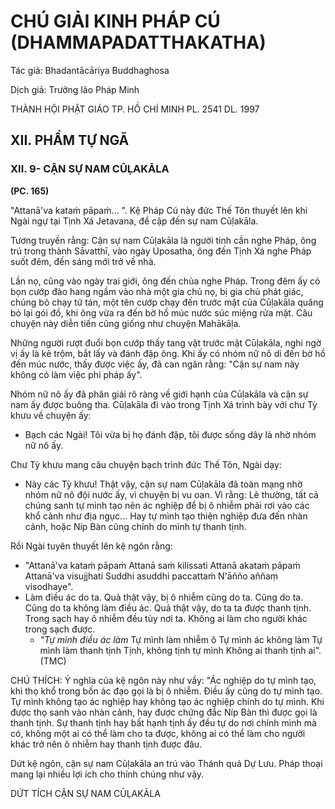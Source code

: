 # CHÚ GIẢI KINH PHÁP CÚ (DHAMMAPADATTHAKATHA)

Tác giả: Bhadantācāriya Buddhaghosa

Dịch giả: Trưởng lão Pháp Minh

THÀNH HỘI PHẬT GIÁO TP. HỒ CHÍ MINH
PL. 2541 DL. 1997

## XII. PHẨM TỰ NGÃ

### XII. 9- CẬN SỰ NAM CŪḶAKĀLA

**(PC. 165)**

"Attanā'va kataṁ pāpaṁ... ". Kệ Pháp Cú này đức Thế Tôn thuyết lên khi Ngài ngự tại Tịnh Xá
Jetavana, đề cập đến sự nam Cūḷakāla.

Tương truyền rằng: Cận sự nam Cūḷakāla là người tinh cần nghe Pháp, ông trú trong thành
Sāvatthī, vào ngày Uposatha, ông đến Tịnh Xá nghe Pháp suốt đêm, đến sáng mới trở về nhà.

Lần nọ, cũng vào ngày trai giới, ông đến chùa nghe Pháp. Trong đêm ấy có bọn cướp đào hang ngầm vào nhà một gia chủ nọ, bị gia chủ phát giác, chúng bỏ chạy tứ tán, một tên cướp chạy đến trước mặt của Cūḷakāla quăng bỏ lại gói đồ, khi ông vừa ra đến bờ hồ múc nước súc miệng rửa mặt.
Câu chuyện này diễn tiến cũng giống như chuyện Mahākāḷa.

Những người rượt đuổi bọn cướp thấy tang vật trước mặt Cūḷakāla, nghi ngờ vị ấy là kẻ trộm, bắt lấy và đánh đập ông. Khi ấy có nhóm nữ nô di đến bờ hồ đến múc nước, thấy được việc ấy, đã can ngăn rằng: "Cận sự nam này không có làm việc phi pháp ấy".

Nhóm nữ nô ấy đã phân giải rõ ràng về giới hạnh của Cūḷakāla và cận sự nam ấy được buông tha. Cūḷakāla đi vào trong Tịnh Xá trình bày với chư Tỳ khưu về chuyện ấy:

- Bạch các Ngài! Tôi vừa bị họ đánh đập, tôi được sống dây là nhờ nhóm nữ nô ấy.

Chư Tỳ khưu mang câu chuyện bạch trình đức Thế Tôn, Ngài dạy:

- Này các Tỳ khưu! Thật vậy, cận sự nam Cūḷakāla đã toàn mạng nhờ nhóm nữ nô đội nước ấy, vì chuyện bị vu oan. Vì rằng: Lẽ thường, tất cả chúng sanh tự mình tạo nên ác nghiệp để bị ô nhiễm phải rơi vào các khổ cảnh như địa ngục... Hay tự mình tạo thiện nghiệp đưa đến nhàn cảnh, hoặc Níp
  Bàn cũng chính do mình tự thanh tịnh.

Rồi Ngài tuyên thuyết lên kệ ngôn rằng:

- "Attanā'va kataṁ pāpaṁ
  Attanā saṁ kilissati
  Attanā akataṁ pāpaṁ
  Attanā'va visujjhati
  Suddhi asuddhi paccattaṁ
  N'āñño aññaṃ visodhaye".
- Làm điều ác do ta. Quả thật vậy, bị ô nhiễm cũng do ta. Cũng do ta. Cũng do ta không làm điều ác. Quả thật vậy, do ta ta được thanh tịnh. Trong sạch hay ô nhiễm đều tùy nơi ta. Không ai làm cho người khác trong sạch được.
  - _"Tự mình điều ác làm_
    Tự mình làm nhiễm ô
    Tự mình ác không làm
    Tự mình làm thanh tịnh
    Tịnh, không tịnh tự mình
    Không ai thanh tịnh ai". (TMC)

CHÚ THÍCH: Ý nghĩa của kệ ngôn này như vầy: "Ác nghiệp do tự mình tạo, khi thọ khổ trong bốn ác đạo gọi là bị ô nhiễm. Điều ấy cũng do tự mình tạo. Tự mình không tạo ác nghiệp hay không tạo ác nghiệp chính do tự mình. Khi được thọ sanh vào nhàn cảnh, hay được chứng đắc Níp Bàn thì được gọi là thanh tịnh. Sự thanh tịnh hay bất hạnh tịnh ấy đều tự do nơi chính mình mà có, không một ai có thể làm cho ta được, không ai có thể làm cho người khác trở nên ô nhiễm hay thanh tịnh được đâu.

Dứt kệ ngôn, cận sự nam Cūḷakāla an trú vào Thánh quả Dự Lưu. Pháp thoại mang lại nhiều lợi ích cho thính chúng như vậy.

DỨT TÍCH CẬN SỰ NAM CŪḶAKĀLA
